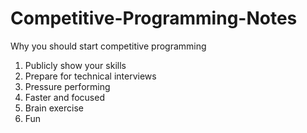 # Competitive-Programming-Notes

Why you should start competitive programming
1. Publicly show your skills
2. Prepare for technical interviews
3. Pressure performing
4. Faster and focused
5. Brain exercise
6. Fun
